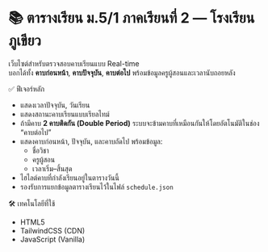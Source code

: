 # 📚 ตารางเรียน ม.5/1 ภาคเรียนที่ 2 — โรงเรียนภูเขียว

เว็บไซต์สำหรับตรวจสอบคาบเรียนแบบ Real-time  
บอกได้ทั้ง **คาบก่อนหน้า**, **คาบปัจจุบัน**, **คาบต่อไป** พร้อมข้อมูลครูผู้สอนและเวลานับถอยหลัง

✅ ฟีเจอร์หลัก
- แสดงเวลาปัจจุบัน, วันเรียน
- แสดงสถานะคาบเรียนแบบเรียลไทม์
- ถ้ามีคาบ **2 คาบติดกัน (Double Period)** ระบบจะข้ามคาบที่เหมือนกันให้โดยอัตโนมัติในช่อง “คาบต่อไป”
- แสดงคาบก่อนหน้า, ปัจจุบัน, และคาบถัดไป พร้อมข้อมูล:
  - ชื่อวิชา
  - ครูผู้สอน
  - เวลาเริ่ม–สิ้นสุด
- ไฮไลต์คาบที่กำลังเรียนอยู่ในตารางวันนี้
- รองรับการแยกข้อมูลตารางเรียนไว้ในไฟล์ `schedule.json`

🛠️ เทคโนโลยีที่ใช้
- HTML5
- TailwindCSS (CDN)
- JavaScript (Vanilla)
